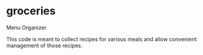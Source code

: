 # groceries
Menu Organizer

This code is meant to collect recipes for various meals and allow convenient management of those recipes.
